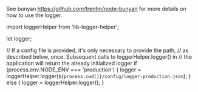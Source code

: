 See bunyan https://github.com/trentm/node-bunyan for more details on
how to use the logger.

import loggerHelper from 'lib-logger-helper';

let logger;

// If a config file is provided, it's only necessary to provide the path,
// as described below, once.  Subsequent calls to loggerHelper.logger() in
// the application will return the already initialized logger
if (process.env.NODE_ENV === 'production') {
  logger = loggerHelper.logger(`${process.cwd()}/config/logger-production.json`);
} else {
  logger = loggerHelper.logger();
}
